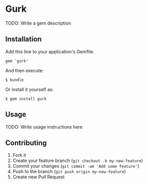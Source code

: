 # Gurk

TODO: Write a gem description

## Installation

Add this line to your application's Gemfile:

    gem 'gurk'

And then execute:

    $ bundle

Or install it yourself as:

    $ gem install gurk

## Usage

TODO: Write usage instructions here

## Contributing

1. Fork it
2. Create your feature branch (`git checkout -b my-new-feature`)
3. Commit your changes (`git commit -am 'Add some feature'`)
4. Push to the branch (`git push origin my-new-feature`)
5. Create new Pull Request
